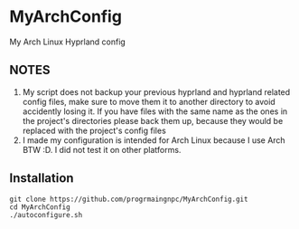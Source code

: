 # MyArchConfig
My Arch Linux Hyprland config

## NOTES
1. My script does not backup your previous hyprland and hyprland related config files, make sure to move them it to another directory to avoid accidently losing it. If you have files with the same name as the ones in the project's directories please back them up, because they would be replaced with the project's config files
2. I made my configuration is intended for Arch Linux because I use Arch BTW :D.
  I did not test it on other platforms.


## Installation
```
git clone https://github.com/progrmaingnpc/MyArchConfig.git
cd MyArchConfig
./autoconfigure.sh
```
